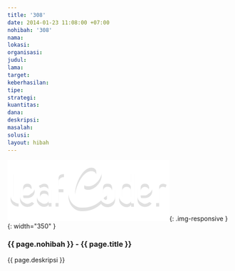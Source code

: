 ```yaml
---
title: '308'
date: 2014-01-23 11:08:00 +07:00
nohibah: '308'
nama:
lokasi:
organisasi:
judul:
lama:
target:
keberhasilan:
tipe:
strategi:
kuantitas:
dana:
deskripsi:
masalah:
solusi:
layout: hibah
---
```


![308](/static/img/hibahcms/308.png){: .img-responsive }{: width="350" }

### {{ page.nohibah }} - {{ page.title }}

{{ page.deskripsi }}
